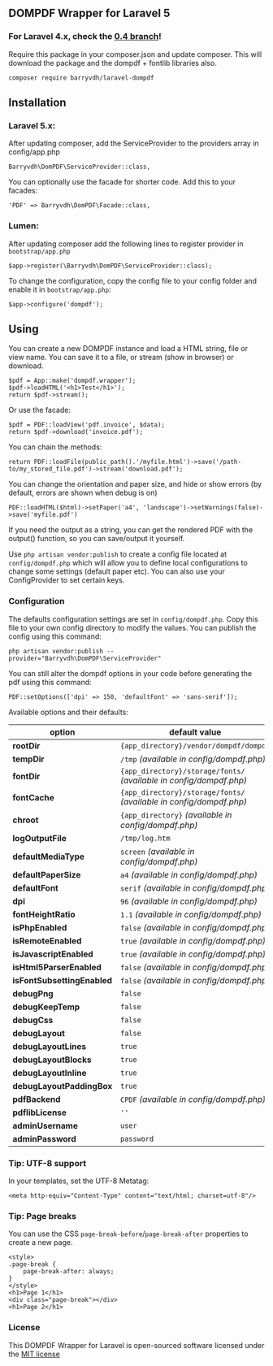 ## DOMPDF Wrapper for Laravel 5

### For Laravel 4.x, check the [0.4 branch](https://github.com/barryvdh/laravel-dompdf/tree/0.4)!

Require this package in your composer.json and update composer. This will download the package and the dompdf + fontlib libraries also.

    composer require barryvdh/laravel-dompdf

## Installation

### Laravel 5.x:

After updating composer, add the ServiceProvider to the providers array in config/app.php

    Barryvdh\DomPDF\ServiceProvider::class,

You can optionally use the facade for shorter code. Add this to your facades:

    'PDF' => Barryvdh\DomPDF\Facade::class,

### Lumen:

After updating composer add the following lines to register provider in `bootstrap/app.php`

  ```
  $app->register(\Barryvdh\DomPDF\ServiceProvider::class);
  ```
  
To change the configuration, copy the config file to your config folder and enable it in `bootstrap/app.php`:

  ```
  $app->configure('dompdf');
  ```
  
## Using

You can create a new DOMPDF instance and load a HTML string, file or view name. You can save it to a file, or stream (show in browser) or download.

    $pdf = App::make('dompdf.wrapper');
    $pdf->loadHTML('<h1>Test</h1>');
    return $pdf->stream();

Or use the facade:

    $pdf = PDF::loadView('pdf.invoice', $data);
    return $pdf->download('invoice.pdf');

You can chain the methods:

    return PDF::loadFile(public_path().'/myfile.html')->save('/path-to/my_stored_file.pdf')->stream('download.pdf');

You can change the orientation and paper size, and hide or show errors (by default, errors are shown when debug is on)

    PDF::loadHTML($html)->setPaper('a4', 'landscape')->setWarnings(false)->save('myfile.pdf')

If you need the output as a string, you can get the rendered PDF with the output() function, so you can save/output it yourself.

Use `php artisan vendor:publish` to create a config file located at `config/dompdf.php` which will allow you to define local configurations to change some settings (default paper etc).
You can also use your ConfigProvider to set certain keys.

### Configuration
The defaults configuration settings are set in `config/dompdf.php`. Copy this file to your own config directory to modify the values. You can publish the config using this command:

    php artisan vendor:publish --provider="Barryvdh\DomPDF\ServiceProvider"

You can still alter the dompdf options in your code before generating the pdf using this command:

    PDF::setOptions(['dpi' => 150, 'defaultFont' => 'sans-serif']);
    
Available options and their defaults:

option | default value
------------ | -------------
__rootDir__ | `{app_directory}/vendor/dompdf/dompdf`
__tempDir__ | `/tmp` _(available in config/dompdf.php)_
__fontDir__ | `{app_directory}/storage/fonts/` _(available in config/dompdf.php)_
__fontCache__ | `{app_directory}/storage/fonts/` _(available in config/dompdf.php)_
__chroot__ | `{app_directory}` _(available in config/dompdf.php)_
__logOutputFile__ | `/tmp/log.htm`
__defaultMediaType__ | `screen` _(available in config/dompdf.php)_
__defaultPaperSize__ | `a4` _(available in config/dompdf.php)_
__defaultFont__ | `serif` _(available in config/dompdf.php)_
__dpi__ | `96` _(available in config/dompdf.php)_
__fontHeightRatio__ | `1.1` _(available in config/dompdf.php)_
__isPhpEnabled__ | `false` _(available in config/dompdf.php)_
__isRemoteEnabled__ | `true` _(available in config/dompdf.php)_
__isJavascriptEnabled__ | `true` _(available in config/dompdf.php)_
__isHtml5ParserEnabled__ | `false` _(available in config/dompdf.php)_
__isFontSubsettingEnabled__ | `false` _(available in config/dompdf.php)_
__debugPng__ | `false`
__debugKeepTemp__ | `false`
__debugCss__ | `false`
__debugLayout__ | `false`
__debugLayoutLines__ | `true`
__debugLayoutBlocks__ | `true`
__debugLayoutInline__ | `true`
__debugLayoutPaddingBox__ | `true`
__pdfBackend__ | `CPDF` _(available in config/dompdf.php)_
__pdflibLicense__ | `''`
__adminUsername__ | `user`
__adminPassword__ | `password`

### Tip: UTF-8 support
In your templates, set the UTF-8 Metatag:

    <meta http-equiv="Content-Type" content="text/html; charset=utf-8"/>

### Tip: Page breaks
You can use the CSS `page-break-before`/`page-break-after` properties to create a new page.

    <style>
    .page-break {
        page-break-after: always;
    }
    </style>
    <h1>Page 1</h1>
    <div class="page-break"></div>
    <h1>Page 2</h1>
    
### License

This DOMPDF Wrapper for Laravel is open-sourced software licensed under the [MIT license](http://opensource.org/licenses/MIT)
